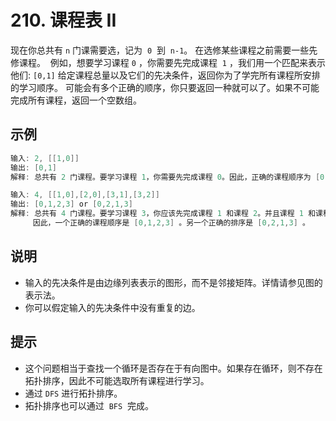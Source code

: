 # 210. 课程表 II

现在你总共有 `n` 门课需要选，记为  `0`  到  `n-1`。
在选修某些课程之前需要一些先修课程。  例如，想要学习课程 `0` ，你需要先完成课程  `1` ，我们用一个匹配来表示他们: `[0,1]`
给定课程总量以及它们的先决条件，返回你为了学完所有课程所安排的学习顺序。
可能会有多个正确的顺序，你只要返回一种就可以了。如果不可能完成所有课程，返回一个空数组。

## 示例

```go
输入: 2, [[1,0]]
输出: [0,1]
解释: 总共有 2 门课程。要学习课程 1，你需要先完成课程 0。因此，正确的课程顺序为 [0,1] 。
```

```go
输入: 4, [[1,0],[2,0],[3,1],[3,2]]
输出: [0,1,2,3] or [0,2,1,3]
解释: 总共有 4 门课程。要学习课程 3，你应该先完成课程 1 和课程 2。并且课程 1 和课程 2 都应该排在课程 0 之后。
     因此，一个正确的课程顺序是 [0,1,2,3] 。另一个正确的排序是 [0,2,1,3] 。
```

## 说明

-   输入的先决条件是由边缘列表表示的图形，而不是邻接矩阵。详情请参见图的表示法。
-   你可以假定输入的先决条件中没有重复的边。

## 提示

-   这个问题相当于查找一个循环是否存在于有向图中。如果存在循环，则不存在拓扑排序，因此不可能选取所有课程进行学习。
-   通过 `DFS` 进行拓扑排序。
-   拓扑排序也可以通过  `BFS`  完成。
